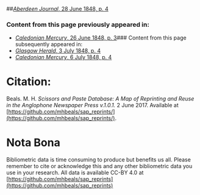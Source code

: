 ##[*Aberdeen Journal*, 28 June 1848, p. 4](https://mhbeals.github.io/sap_html/Aberdeen-Journal/Aberdeen-Journal-28-June-1848-p-4)

### Content from this page previously appeared in:
+ [*Caledonian Mercury*, 26 June 1848, p. 3](https://mhbeals.github.io/sap_html/Caledonian-Mercury/Caledonian-Mercury-26-June-1848-p-3)### Content from this page subsequently appeared in:
+ [*Glasgow Herald*, 3 July 1848, p. 4](https://mhbeals.github.io/sap_html/Glasgow-Herald/Glasgow-Herald-3-July-1848-p-4)
+ [*Caledonian Mercury*, 6 July 1848, p. 4](https://mhbeals.github.io/sap_html/Caledonian-Mercury/Caledonian-Mercury-6-July-1848-p-4)
                    
# Citation: 

Beals. M. H. *Scissors and Paste Database: A Map of Reprinting and Reuse in the Anglophone Newspaper Press v.1.0.1.* 2 June 2017. Available at [https://github.com/mhbeals/sap_reprints/](https://github.com/mhbeals/sap_reprints/). 
                    
# Nota Bona

Bibliometric data is time consuming to produce but benefits us all. Please remember to cite or acknowledge this and any other bibliometric data you use in your research. All data is available CC-BY 4.0 at [https://github.com/mhbeals/sap_reprints](https://github.com/mhbeals/sap_reprints)